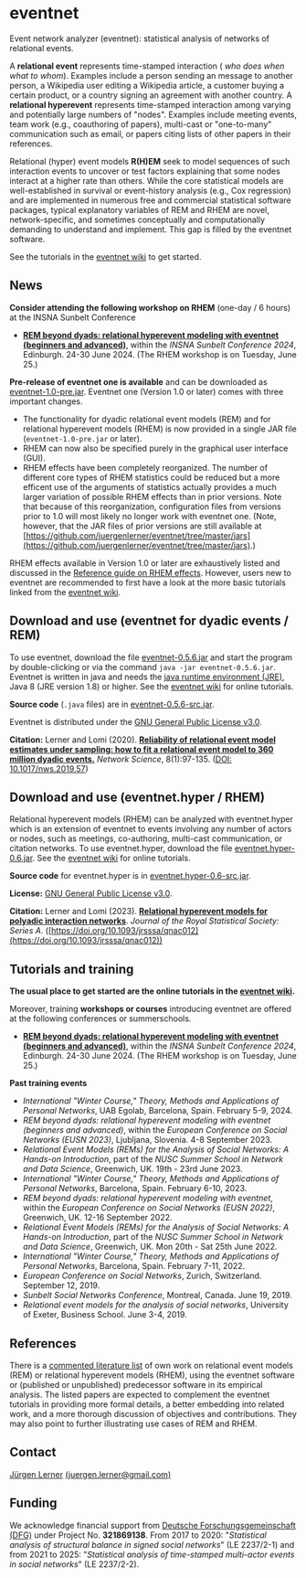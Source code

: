 # eventnet
Event network analyzer (eventnet): statistical analysis of networks of relational events.

A **relational event** represents time-stamped interaction ( _who does when what to whom_). Examples include a person sending an message to another person, a Wikipedia user editing a Wikipedia article, a customer buying a certain product, or a country signing an agreement with another country. A **relational hyperevent** represents time-stamped interaction among varying and potentially large numbers of "nodes". Examples include meeting events, team work (e.g., coauthoring of papers), multi-cast or "one-to-many" communication such as email, or papers citing lists of other papers in their references. 

Relational (hyper) event models **R(H)EM** seek to model sequences of such interaction events to uncover or test factors explaining that some nodes interact at a higher rate than others. While the core statistical models are well-established in survival or event-history analysis (e.g., Cox regression) and are implemented in numerous free and commercial statistical software packages, typical explanatory variables of REM and RHEM are novel, network-specific, and sometimes conceptually and computationally demanding to understand and implement. This gap is filled by the eventnet software.

See the tutorials in the [eventnet wiki](https://github.com/juergenlerner/eventnet/wiki) to get started.

## News

**Consider attending the following workshop on RHEM** (one-day / 6 hours) at the INSNA Sunbelt Conference
* [**REM beyond dyads: relational hyperevent modeling with eventnet (beginners and advanced)**](https://sunbelt2024.com/), within the _INSNA Sunbelt Conference 2024_, Edinburgh. 24-30 June 2024. (The RHEM workshop is on Tuesday, June 25.)

**Pre-release of eventnet one is available** and can be downloaded as [eventnet-1.0-pre.jar](https://github.com/juergenlerner/eventnet/raw/master/jars/eventnet-1.0-pre.jar). Eventnet one (Version 1.0 or later) comes with three important changes.
* The functionality for dyadic relational event models (REM) and for relational hyperevent models (RHEM) is now provided in a single JAR file (`eventnet-1.0-pre.jar` or later).
* RHEM can now also be specified purely in the graphical user interface (GUI).
* RHEM effects have been completely reorganized. The number of different core types of RHEM statistics could be reduced but a more efficent use of the arguments of statistics actually provides a much larger variation of possible RHEM effects than in prior versions. Note that because of this reorganization, configuration files from versions prior to 1.0 will most likely no longer work with eventnet one. (Note, however, that the JAR files of prior versions are still available at [https://github.com/juergenlerner/eventnet/tree/master/jars](https://github.com/juergenlerner/eventnet/tree/master/jars).)

RHEM effects available in Version 1.0 or later are exhaustively listed and discussed in the [Reference guide on RHEM effects](https://github.com/juergenlerner/eventnet/wiki/RHEM-effects-(reference-guide)). However, users new to eventnet are recommended to first have a look at the more basic tutorials linked from the [eventnet wiki](https://github.com/juergenlerner/eventnet/wiki/).

## Download and use (eventnet for dyadic events / REM)
To use eventnet, download the file [eventnet-0.5.6.jar](https://github.com/juergenlerner/eventnet/raw/master/jars/eventnet-0.5.6.jar) and start the program by double-clicking or via the command `java -jar eventnet-0.5.6.jar`. Eventnet is written in java and needs the <a href="http://www.oracle.com/technetwork/java/javase/downloads/index.html">java runtime environment (JRE)</a>, Java 8 (JRE version 1.8) or higher. See the [eventnet wiki](https://github.com/juergenlerner/eventnet/wiki) for online tutorials.

**Source code** (```.java``` files) are in [eventnet-0.5.6-src.jar](https://github.com/juergenlerner/eventnet/raw/master/jars/eventnet-0.5.6-src.jar).

Eventnet is distributed under the [GNU General Public License v3.0](https://github.com/juergenlerner/eventnet/blob/master/LICENSE).

**Citation:** Lerner and Lomi (2020). [**Reliability of relational event model estimates under sampling: how to fit a relational event model to 360 million dyadic events.**](https://doi.org/10.1017/nws.2019.57) _Network Science_, 8(1):97-135. ([DOI: 10.1017/nws.2019.57](https://doi.org/10.1017/nws.2019.57))

## Download and use (eventnet.hyper / RHEM)
Relational hyperevent models (RHEM) can be analyzed with eventnet.hyper which is an extension of eventnet to events involving any number of actors or nodes, such as meetings, co-authoring, multi-cast communication, or citation networks. To use eventnet.hyper, download the file [eventnet.hyper-0.6.jar](https://github.com/juergenlerner/eventnet/raw/master/jars/eventnet.hyper-0.6.jar). See the [eventnet wiki](https://github.com/juergenlerner/eventnet/wiki) for online tutorials.

**Source code** for eventnet.hyper is in [eventnet.hyper-0.6-src.jar](https://github.com/juergenlerner/eventnet/raw/master/jars/eventnet.hyper-0.6-src.jar).

**License:** [GNU General Public License v3.0](https://github.com/juergenlerner/eventnet/blob/master/LICENSE).

**Citation:** Lerner and Lomi (2023). [**Relational hyperevent models for polyadic interaction networks**](https://doi.org/10.1093/jrsssa/qnac012). _Journal of the Royal Statistical Society: Series A_. ([https://doi.org/10.1093/jrsssa/qnac012](https://doi.org/10.1093/jrsssa/qnac012))

## Tutorials and training 
**The usual place to get started are the online tutorials in the [eventnet wiki](https://github.com/juergenlerner/eventnet/wiki).**

Moreover, training **workshops or courses** introducing eventnet are offered at the following conferences or summerschools.
* [**REM beyond dyads: relational hyperevent modeling with eventnet (beginners and advanced)**](https://sunbelt2024.com/), within the _INSNA Sunbelt Conference 2024_, Edinburgh. 24-30 June 2024. (The RHEM workshop is on Tuesday, June 25.)

**Past training events** 
* _International "Winter Course," Theory, Methods and Applications of Personal Networks_, UAB Egolab, Barcelona, Spain. February 5-9, 2024.
* _REM beyond dyads: relational hyperevent modeling with eventnet (beginners and advanced)_, within the _European Conference on Social Networks (EUSN 2023)_, Ljubljana, Slovenia. 4-8 September 2023.
* _Relational Event Models (REMs) for the Analysis of Social Networks: A Hands-on Introduction_, part of the _NUSC Summer School in Network and Data Science_, Greenwich, UK. 19th - 23rd June 2023.
* _International "Winter Course," Theory, Methods and Applications of Personal Networks_, Barcelona, Spain. February 6-10, 2023.
* _REM beyond dyads: relational hyperevent modeling with eventnet_, within the _European Conference on Social Networks (EUSN 2022)_, Greenwich, UK. 12-16 September 2022.
* _Relational Event Models (REMs) for the Analysis of Social Networks: A Hands-on Introduction_, part of the _NUSC Summer School in Network and Data Science_, Greenwich, UK. Mon 20th - Sat 25th June 2022.
* _International "Winter Course," Theory, Methods and Applications of Personal Networks_, Barcelona, Spain. February 7-11, 2022.
* _European Conference on Social Networks_, Zurich, Switzerland. September 12, 2019.
* _Sunbelt Social Networks Conference_, Montreal, Canada. June 19, 2019.
* _Relational event models for the analysis of social networks_, University of Exeter, Business School. June 3-4, 2019.

## References
There is a [commented literature list](https://github.com/juergenlerner/eventnet/wiki/References-(list)) of own work on relational event models (REM) or relational hyperevent models (RHEM), using the eventnet software or (published or unpublished) predecessor software in its empirical analysis. The listed papers are expected to complement the eventnet tutorials in providing more formal details, a better embedding into related work, and a more thorough discussion of objectives and contributions. They may also point to further illustrating use cases of REM and RHEM.

## Contact
[J&uuml;rgen Lerner](https://github.com/juergenlerner) [(juergen.lerner@gmail.com)](mailto:juergen.lerner@gmail.com)

## Funding
We acknowledge financial support from [Deutsche Forschungsgemeinschaft (DFG)](http://www.dfg.de/en/) under Project No. **321869138**. From 2017 to 2020: "_Statistical analysis of structural balance in signed social networks_" (LE 2237/2-1) and from 2021 to 2025: "_Statistical analysis of time-stamped multi-actor events in social networks_" (LE 2237/2-2).
